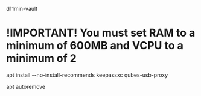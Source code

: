 d11min-vault  

# !IMPORTANT! You must set RAM to a minimum of 600MB and VCPU to a minimum of 2

apt install --no-install-recommends keepassxc qubes-usb-proxy

apt autoremove
